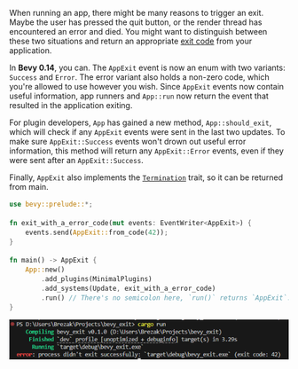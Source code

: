 When running an app, there might be many reasons to trigger an exit. Maybe the user has pressed the quit button, or the render thread has encountered an error and died. You might want to distinguish between these two situations and return an appropriate [exit code](https://doc.rust-lang.org/std/process/struct.ExitCode.html#impl-From%3Cu8%3E-for-ExitCode) from your application.

In **Bevy 0.14**, you can. The `AppExit` event is now an enum with two variants: `Success` and `Error`. The error variant also holds a non-zero code, which you're allowed to use however you wish. Since `AppExit` events now contain useful information, app runners and `App::run` now return the event that resulted in the application exiting.

For plugin developers, `App` has gained a new method, `App::should_exit`, which will check if any `AppExit` events were sent in the last two updates. To make sure `AppExit::Success` events won't drown out useful error information, this method will return any `AppExit::Error` events, even if they were sent after an `AppExit::Success`.

Finally, `AppExit` also implements the [`Termination`](https://doc.rust-lang.org/stable/std/process/trait.Termination.html) trait, so it can be returned from main.

```rust
use bevy::prelude::*;

fn exit_with_a_error_code(mut events: EventWriter<AppExit>) {
    events.send(AppExit::from_code(42));
}

fn main() -> AppExit {
    App::new()
        .add_plugins(MinimalPlugins)
        .add_systems(Update, exit_with_a_error_code)
        .run() // There's no semicolon here, `run()` returns `AppExit`.
}
```

![App returning a 42 exit code](exit_with_a_42.png)